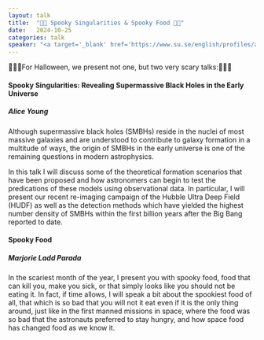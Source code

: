 ```yaml
---
layout: talk
title:  "🎃🎃 Spooky Singularities & Spooky Food 🎃🎃"
date:   2024-10-25
categories: talk
speaker: "<a target='_blank' href='https://www.su.se/english/profiles/alyo0806-1.654954#'>Alice Young</a> & <a href='https://www.kth.se/profile/marlp?l=en' target='_blank'>Marjorie Ladd Parada</a>"
---
```

🎃🎃🎃For Halloween, we present not one, but two very scary talks:👻👻👻

#### Spooky Singularities: Revealing Supermassive Black Holes in the Early Universe 
##### Alice Young
Although supermassive black holes (SMBHs) reside in the nuclei of most massive galaxies and are understood to contribute to galaxy formation in a multitude of ways, the origin of SMBHs in the early universe is one of the remaining questions in modern astrophysics. 

In this talk I will discuss some of the theoretical formation scenarios that have been proposed and how astronomers can begin to test the predications of these models using observational data. In particular, I will present our recent re-imaging campaign of the Hubble Ultra Deep Field (HUDF) as well as the detection methods which have yielded the highest number density of SMBHs within the first billion years after the Big Bang reported to date.

#### Spooky Food 
##### Marjorie Ladd Parada
In the scariest month of the year, I present you with spooky food, food that can kill you, make you sick, or that simply looks like you should not be eating it. In fact, if time allows, I will speak a bit about the spookiest food of all, that which is so bad that you will not it eat even if it is the only thing around, just like in the first manned missions in space, where the food was so bad that the astronauts preferred to stay hungry, and how space food has changed food as we know it.
